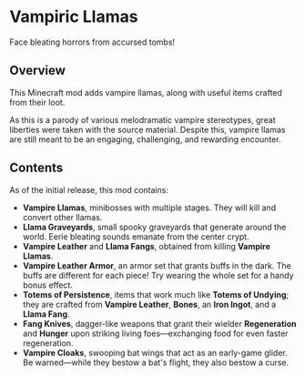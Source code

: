 # Vampiric Llamas

Face bleating horrors from accursed tombs!

## Overview

This Minecraft mod adds vampire llamas, along with useful items crafted from their loot. 

As this is a parody of various melodramatic vampire stereotypes, great liberties were taken with the source material. Despite this, vampire llamas are still meant to be an engaging, challenging, and rewarding encounter.

## Contents

As of the initial release, this mod contains:
- **Vampire Llamas**, minibosses with multiple stages. They will kill and convert other llamas.
- **Llama Graveyards**, small spooky graveyards that generate around the world. Eerie bleating sounds emanate from the center crypt.
- **Vampire Leather** and **Llama Fangs**, obtained from killing **Vampire Llamas**. 
- **Vampire Leather Armor**, an armor set that grants buffs in the dark. The buffs are different for each piece! Try wearing the whole set for a handy bonus effect.
- **Totems of Persistence**, items that work much like **Totems of Undying**; they are crafted from **Vampire Leather**, **Bones**, an **Iron Ingot**, and a **Llama Fang**.
- **Fang Knives**, dagger-like weapons that grant their wielder **Regeneration** and **Hunger** upon striking living foes—exchanging food for even faster regeneration.
- **Vampire Cloaks**, swooping bat wings that act as an early-game glider. Be warned—while they bestow a bat's flight, they also bestow a curse.
